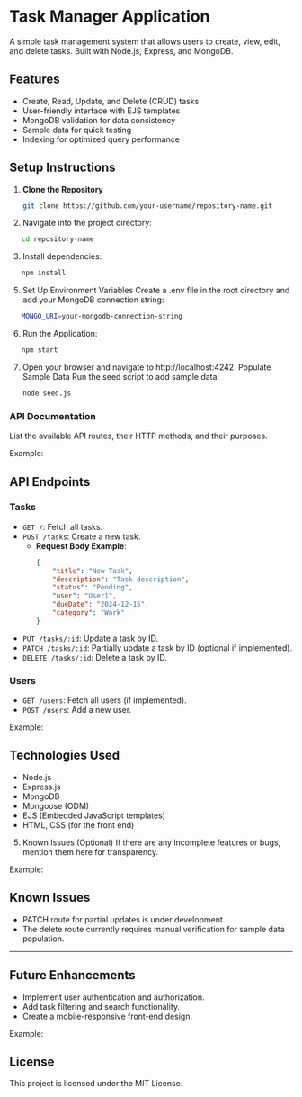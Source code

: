 # Task Manager Application

A simple task management system that allows users to create, view, edit, and delete tasks. Built with Node.js, Express, and MongoDB.

## Features

- Create, Read, Update, and Delete (CRUD) tasks
- User-friendly interface with EJS templates
- MongoDB validation for data consistency
- Sample data for quick testing
- Indexing for optimized query performance

## Setup Instructions

1. **Clone the Repository**
   ```bash
   git clone https://github.com/your-username/repository-name.git
   ```
2. Navigate into the project directory:
```bash
   cd repository-name
```
3. Install dependencies:
```bash
   npm install
```
5. Set Up Environment Variables Create a .env file in the root directory and add your MongoDB connection string:
```bash
   MONGO_URI=your-mongodb-connection-string
```
6. Run the Application:
```bash
   npm start
```
7. Open your browser and navigate to http://localhost:4242.
   Populate Sample Data Run the seed script to add sample data:
   ```bash
   node seed.js


### API Documentation

List the available API routes, their HTTP methods, and their purposes.

Example:

## API Endpoints

### Tasks

- `GET /`: Fetch all tasks.
- `POST /tasks`: Create a new task.
  - **Request Body Example**:
    ```json
    {
    	"title": "New Task",
    	"description": "Task description",
    	"status": "Pending",
    	"user": "User1",
    	"dueDate": "2024-12-15",
    	"category": "Work"
    }
    ```
- `PUT /tasks/:id`: Update a task by ID.
- `PATCH /tasks/:id`: Partially update a task by ID (optional if implemented).
- `DELETE /tasks/:id`: Delete a task by ID.

### Users

- `GET /users`: Fetch all users (if implemented).
- `POST /users`: Add a new user.

Example:

## Technologies Used

- Node.js
- Express.js
- MongoDB
- Mongoose (ODM)
- EJS (Embedded JavaScript templates)
- HTML, CSS (for the front end)

5. Known Issues (Optional)
   If there are any incomplete features or bugs, mention them here for transparency.

Example:

## Known Issues

- PATCH route for partial updates is under development.
- The delete route currently requires manual verification for sample data population.

---

## Future Enhancements

- Implement user authentication and authorization.
- Add task filtering and search functionality.
- Create a mobile-responsive front-end design.

Example:

## License

This project is licensed under the MIT License.
